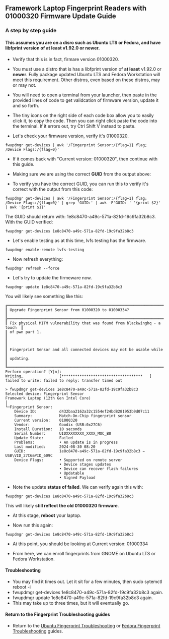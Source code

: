 
## Framework Laptop Fingerprint Readers with 01000320 Firmware Update Guide
### A step by step guide 
#### This assumes you are on a disro such as Ubuntu LTS or Fedora, and have libfprint version of **at least** v1.92.0 or newer. 


- Verify that this is in fact, firmare version 01000320.
- You must use a distro that is has a libfprint version of **at least** v1.92.0 or **newer**. Fully package updated Ubuntu LTS and Fedora Workstation will meet this requirement. Other distros, even based on these distros, may or may not. 
- You will need to open a terminal from your launcher, then paste in the provided lines of code to get validcation of firmware version, update it and so forth.
- The tiny icons on the right side of each code box allow you to easily click it, to copy the code. Then you can right click paste the code into the terminal. If it errors out, try Ctrl Shift V instead to paste.

- Let's check your firmware version, verify it's 01000320.

```
fwupdmgr get-devices | awk '/Fingerprint Sensor:/{flag=1} flag; /Device Flags:/{flag=0}'
```

- If it comes back with "Current version:    01000320", then continue with this guide.

- Making sure we are using the correct **GUID** from the output above:

- To verify you have the correct GUID, you can run this to verify it's correct with the output from this code:

```
fwupdmgr get-devices | awk '/Fingerprint Sensor:/{flag=1} flag; /Device Flags:/{flag=0}' | grep 'GUID:' | awk -F'GUID: ' '{print $2}' | awk '{print $1}'
```

The GUID should return with: 1e8c8470-a49c-571a-82fd-19c9fa32b8c3. With the GUID verified:

```
fwupdmgr get-devices 1e8c8470-a49c-571a-82fd-19c9fa32b8c3
```

- Let's enable testing as at this time, lvfs testing has the firmware.

```
fwupdmgr enable-remote lvfs-testing
```

- Now refresh everything:

```
fwupdmgr refresh --force
```

- Let's try to update the firmeware now.

```
fwupdmgr update 1e8c8470-a49c-571a-82fd-19c9fa32b8c3      	 
```

You will likely see something like this:

```
╔════════════════════════════════════════════════════════════════════════════╗
║ Upgrade Fingerprint Sensor from 01000320 to 01000334?                      ║
╠════════════════════════════════════════════════════════════════════════════╣                           
║ Fix physical MITM vulnerability that was found from blackwinghq - a touch  ║
║ of pwn part 1.                                                             ║
║                                                                            ║
║ Fingerprint Sensor and all connected devices may not be usable while       ║
║ updating.                                                                  ║
╚════════════════════════════════════════════════════════════════════════════╝                     
Perform operation? [Y|n]:                        
Writing…             	[************************************   ]          
failed to write: failed to reply: transfer timed out  

> fwupdmgr get-devices 1e8c8470-a49c-571a-82fd-19c9fa32b8c3        
Selected device: Fingerprint Sensor                                                                                                                                                
Framework Laptop (12th Gen Intel Core)                        
│                                  
└─Fingerprint Sensor:                                                                  
  	Device ID:      	d432baa2162a32c1554ef24bd8281953b9d07c11                                                                                              
  	Summary:        	Match-On-Chip fingerprint sensor                                                                                                                                   
  	Current version:	01000320
  	Vendor:         	Goodix (USB:0x27C6)
  	Install Duration:   10 seconds
  	Serial Number:  	UIDXXXXXXXX_XXXX_MOC_B0
  	Update State:   	Failed
  	Problems:       	• An update is in progress
  	Last modified:  	2024-08-30 08:20
  	GUID:           	1e8c8470-a49c-571a-82fd-19c9fa32b8c3 ← USB\VID_27C6&PID_609C
  	Device Flags:   	• Supported on remote server
                      	• Device stages updates
                      	• Device can recover flash failures
                      	• Updatable
                      	• Signed Payload
```

- Note the update **status of failed**. We can verify again this with:

```
fwupdmgr get-devices 1e8c8470-a49c-571a-82fd-19c9fa32b8c3
```

This will likely **still reflect the old 01000320 firmware**.

- At this stage, **reboot** your laptop.

- Now run this again:

```
fwupdmgr get-devices 1e8c8470-a49c-571a-82fd-19c9fa32b8c3
```

- At this point, you should be looking at Current version:	01000334

- From here, we can enroll fingerprints from GNOME on Ubuntu LTS or Fedora Workstation.

#### Troubleshooting

- You may find it times out. Let it sit for a few minutes, then sudo sytemctl reboot -i
- fwupdmgr get-devices 1e8c8470-a49c-571a-82fd-19c9fa32b8c3 again.
- fwupdmgr update 1e8c8470-a49c-571a-82fd-19c9fa32b8c3  again.
- This may take up to three times, but it will eventually go.

#### Return to the Fingerprint Troubleshooting guides

- Return to the [Ubuntu Fingerprint Troubleshooting](https://knowledgebase.frame.work/en_us/ubuntu-fingerprint-troubleshooting-r1_DA0TMn) or [Fedora Fingerprint Troubleshooting](https://knowledgebase.frame.work/en_us/fedora-fingerprint-troubleshooting-SyfIAyCM3) guides.


